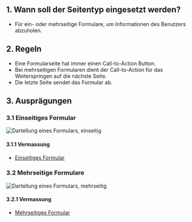 ## 1. Wann soll der Seitentyp eingesetzt werden?
*   Für ein- oder mehrseitige Formulare, um Informationen des Benutzers abzuholen.

## 2. Regeln
*   Eine Formularseite hat immer einen Call-to-Action Button.
*   Bei mehrseitigen Formularen dient der Call-to-Action für das Weiterspringen auf die nächste Seite.
*   Die letzte Seite sendet das Formular ab.

## 3. Ausprägungen
### 3.1 Einseitiges Formular
![Dartellung eines Formulars, einseitig](https://raw.githubusercontent.com/sbb-design-systems/sbb-design-system/master/mobile/page-types/form/images/MS03_einseitig.png 'class: image')

#### 3.1.1 Vermassung
*   [Einseitiges Formular](https://sbb.invisionapp.com/d/main#/console/14051805/323023909/inspect)

### 3.2 Mehrseitige Formulare
![Dartellung eines Formulars, mehrseitig](https://raw.githubusercontent.com/sbb-design-systems/sbb-design-system/master/mobile/page-types/form/images/MS03_mehrseitig.png 'class: image')

#### 3.2.1 Vermassung
*   [Mehrseitiges Formular](https://sbb.invisionapp.com/d/main#/console/14051805/323023910/inspect)